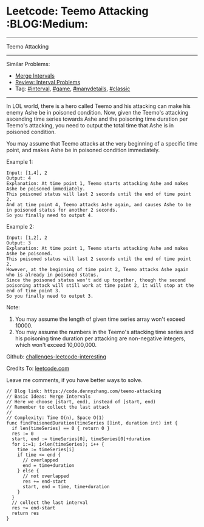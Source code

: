 # Leetcode: Teemo Attacking     :BLOG:Medium:


---

Teemo Attacking  

---

Similar Problems:  
-   [Merge Intervals](https://code.dennyzhang.com/merge-intervals)
-   [Review: Interval Problems](https://code.dennyzhang.com/review-interval)
-   Tag: [#interval](https://code.dennyzhang.com/tag/interval), [#game](https://code.dennyzhang.com/tag/game), [#manydetails](https://code.dennyzhang.com/tag/manydetails), [#classic](https://code.dennyzhang.com/tag/classic)

---

In LOL world, there is a hero called Teemo and his attacking can make his enemy Ashe be in poisoned condition. Now, given the Teemo's attacking ascending time series towards Ashe and the poisoning time duration per Teemo's attacking, you need to output the total time that Ashe is in poisoned condition.  

You may assume that Teemo attacks at the very beginning of a specific time point, and makes Ashe be in poisoned condition immediately.  

Example 1:  

    Input: [1,4], 2
    Output: 4
    Explanation: At time point 1, Teemo starts attacking Ashe and makes Ashe be poisoned immediately. 
    This poisoned status will last 2 seconds until the end of time point 2. 
    And at time point 4, Teemo attacks Ashe again, and causes Ashe to be in poisoned status for another 2 seconds. 
    So you finally need to output 4.

Example 2:  

    Input: [1,2], 2
    Output: 3
    Explanation: At time point 1, Teemo starts attacking Ashe and makes Ashe be poisoned. 
    This poisoned status will last 2 seconds until the end of time point 2. 
    However, at the beginning of time point 2, Teemo attacks Ashe again who is already in poisoned status. 
    Since the poisoned status won't add up together, though the second poisoning attack will still work at time point 2, it will stop at the end of time point 3. 
    So you finally need to output 3.

Note:  
1.  You may assume the length of given time series array won't exceed 10000.
2.  You may assume the numbers in the Teemo's attacking time series and his poisoning time duration per attacking are non-negative integers, which won't exceed 10,000,000.

Github: [challenges-leetcode-interesting](https://github.com/DennyZhang/challenges-leetcode-interesting/tree/master/teemo-attacking)  

Credits To: [leetcode.com](https://leetcode.com/problems/teemo-attacking/description/)  

Leave me comments, if you have better ways to solve.  

    // Blog link: https://code.dennyzhang.com/teemo-attacking
    // Basic Ideas: Merge Intervals
    // Here we choose [start, end), instead of [start, end)
    // Remember to collect the last attack
    //
    // Complexity: Time O(n), Space O(1)
    func findPoisonedDuration(timeSeries []int, duration int) int {
      if len(timeSeries) == 0 { return 0 }
      res := 0
      start, end := timeSeries[0], timeSeries[0]+duration
      for i:=1; i<len(timeSeries); i++ {
        time := timeSeries[i]
        if time <= end {
          // overlapped
          end = time+duration
        } else {
          // not overlapped
          res += end-start
          start, end = time, time+duration
        }
      }
      // collect the last interval
      res += end-start
      return res
    }
